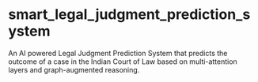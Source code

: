 # smart_legal_judgment_prediction_system
An AI powered Legal Judgment Prediction System that predicts the outcome of a case in the Indian Court of Law based on multi-attention layers and graph-augmented reasoning.
